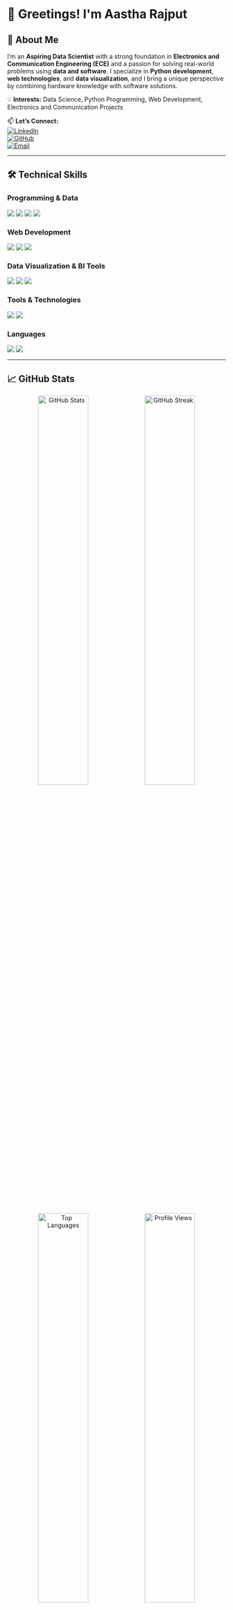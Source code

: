 # 👋 Greetings! I'm Aastha Rajput  

## 🚀 About Me  

I’m an **Aspiring Data Scientist** with a strong foundation in **Electronics and Communication Engineering (ECE)** and a passion for solving real-world problems using **data and software**. I specialize in **Python development**, **web technologies**, and **data visualization**, and I bring a unique perspective by combining hardware knowledge with software solutions.

💡 **Interests:** Data Science, Python Programming, Web Development, Electronics and Communication Projects

📫 **Let’s Connect:**  
[![LinkedIn](https://img.shields.io/badge/LinkedIn-0077B5?logo=linkedin&logoColor=white)](www.linkedin.com/in/aastha-rajput2004)  
[![GitHub](https://img.shields.io/badge/GitHub-181717?logo=github&logoColor=white)](https://github.com/Aasthaarajput)  
[![Email](https://img.shields.io/badge/Email-red?logo=gmail)](mailto:aasthaaarajput@gmail.com)  

---

## 🛠️ Technical Skills  

### **Programming & Data**  
<p align="left">
  <img src="https://img.shields.io/badge/Python-3776AB?logo=python&logoColor=white">
  <img src="https://img.shields.io/badge/SQL-CC2927?logo=sql&logoColor=white">
  <img src="https://img.shields.io/badge/Data%20Cleaning-6DB33F?logo=python&logoColor=white">
  <img src="https://img.shields.io/badge/Automation-FFA500?logo=python&logoColor=white">
</p>

### **Web Development**  
<p align="left">
  <img src="https://img.shields.io/badge/HTML5-E34F26?logo=html5&logoColor=white">
  <img src="https://img.shields.io/badge/CSS3-1572B6?logo=css3&logoColor=white">
  <img src="https://img.shields.io/badge/JavaScript-F7DF1E?logo=javascript&logoColor=black">
</p>

### **Data Visualization & BI Tools**  
<p align="left">
  <img src="https://img.shields.io/badge/PowerBI-F2C811?logo=powerbi&logoColor=black">
  <img src="https://img.shields.io/badge/Matplotlib-11557C?logo=python&logoColor=white">
  <img src="https://img.shields.io/badge/Seaborn-404D59?logo=python&logoColor=white">
</p>

### **Tools & Technologies**  
<p align="left">
  <img src="https://img.shields.io/badge/Git-F05032?logo=git&logoColor=white">
  <img src="https://img.shields.io/badge/VS%20Code-007ACC?logo=visualstudiocode&logoColor=white">
</p>

### **Languages**  
<p align="left">
  <img src="https://img.shields.io/badge/English-Proficient-blue">
  <img src="https://img.shields.io/badge/Hindi-Native-green">
</p>

---

## 📈 GitHub Stats  

<p align="center">
  <img width="48%" src="https://github-readme-stats.vercel.app/api?username=Aasthaarajput&show_icons=true&theme=radical" alt="GitHub Stats">
  <img width="48%" src="https://github-readme-streak-stats.herokuapp.com/?user=Aasthaarajput&theme=radical" alt="GitHub Streak">
</p>

<p align="center">
  <img width="48%" src="https://github-readme-stats.vercel.app/api/top-langs/?username=Aasthaarajput&layout=compact&theme=radical" alt="Top Languages">
  <img width="48%" src="https://komarev.com/ghpvc/?username=Aasthaarajput&color=blue" alt="Profile Views">
</p>

---

## 📂 Featured Projects

- 🔍 **Super Store Sales Dashboard** – Built an interactive Power BI dashboard for sales insights  
- 🐍 **Python Automation Scripts** – Automated repetitive tasks to save time  
- 📊 **Data Analysis Projects** – Visualized and analyzed data using Pandas, Matplotlib, and Seaborn

---

## 🤝 Let’s Collaborate

I’m open to collaboration in **data science**, **automation**, and **web-based analytics**.  
If you’re working on something exciting, feel free to reach out!

---

🔥 *"Bridging software with real-world data to build better solutions."* 🚀  

